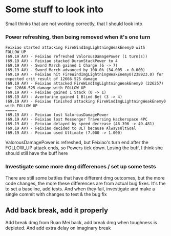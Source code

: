 # Some stuff to look into

Small thinks that are not working correctly, that I should look into

### Power refreshing, then being removed when it's one turn
```
Feixiao started attacking FireWindImgLightningWeakEnemy0 with FOLLOW_UP
(69.19 AV) - Feixiao refreshed ValorousDamagePower (1 turn(s))
(69.19 AV) - Feixiao stacked DuranStackPower to 4
(69.19 AV) - Sword March gained 1 Charge (6 -> 7)
(69.19 AV) - Sword March advanced by 100.0% (34.005 -> 0.000)
(69.19 AV) - Feixiao hit FireWindImgLightningWeakEnemy0(238923.0) for expected crit result of 12666.525 damage
(69.19 AV) - Feixiao attacked FireWindImgLightningWeakEnemy0 (226257) for 12666.525 damage with FOLLOW_UP
(69.19 AV) - Feixiao gained 1 Stack (0 -> 1)
(69.19 AV) - Aventurine gained 1 Blind Bet (3 -> 4)
(69.19 AV) - Feixiao finished attacking FireWindImgLightningWeakEnemy0 with FOLLOW_UP
=====
(69.19 AV) - Feixiao lost ValorousDamagePower
(69.19 AV) - Feixiao lost Messenger Traversing Hackerspace 4PC 
(69.19 AV) - Feixiao delayed by speed decrease (46.396 -> 49.481)
(69.19 AV) - Feixiao decided to ULT because AlwaysUltGoal
(69.19 AV) - Feixiao used Ultimate (7.000 -> 1.000)
```
ValorousDamagePower is refreshed, but Feixiao's turn end after the FOLLOW_UP attack ends, so Powers tick down. Losing the buff, 
I think she should still have the buff here

### Investigate some more dmg differences / set up some tests
There are still some battles that have different dmg outcomes, but the more code changes,
the more these differences are from actual bug fixes. It's the to set a baseline, add tests.
And when they fail, investigate and make a single commit with changes to test & the bug fix

## Add back break, add it properly
Add break dmg from Ruan Mei back, add break dmg when toughness is depleted. And add extra delay on imaginary break